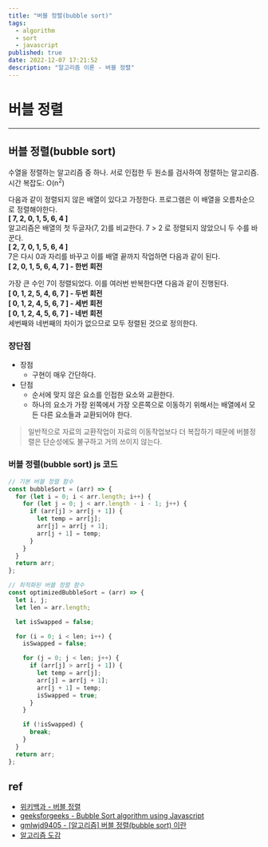 ```yaml
---
title: "버블 정렬(bubble sort)"
tags:
  - algorithm
  - sort
  - javascript
published: true
date: 2022-12-07 17:21:52
description: "알고리즘 이론 - 버블 정렬"
---
```


# 버블 정렬

---

## 버블 정렬(bubble sort)

수열을 정렬하는 알고리즘 중 하나. 서로 인접한 두 원소를 검사하여 정렬하는 알고리즘.<br />
시간 복잡도: O(n<sup>2</sup>)

다음과 같이 정렬되지 않은 배열이 있다고 가정한다. 프로그램은 이 배열을 오름차순으로 정렬해야한다.<br />
<strong>[ 7, 2, 0, 1, 5, 6, 4 ]</strong><br />
알고리즘은 배열의 첫 두글자(7, 2)를 비교한다. 7 > 2 로 정렬되지 않았으니 두 수를 바꾼다.<br />
<strong>[ 2, 7, 0, 1, 5, 6, 4 ]</strong><br />
7은 다시 0과 자리를 바꾸고 이를 배열 끝까지 작업하면 다음과 같이 된다.<br />
<strong>[ 2, 0, 1, 5, 6, 4, 7 ] - 한번 회전</strong>

가장 큰 수인 7이 정렬되었다. 이를 여러번 반복한다면 다음과 같이 진행된다.<br />
<strong>[ 0, 1, 2, 5, 4, 6, 7 ] - 두번 회전</strong><br />
<strong>[ 0, 1, 2, 4, 5, 6, 7 ] - 세번 회전</strong><br />
<strong>[ 0, 1, 2, 4, 5, 6, 7 ] - 네번 회전</strong><br />
세번째와 네번째의 차이가 없으므로 모두 정렬된 것으로 정의한다.

### 장단점

- 장점
  - 구현이 매우 간단하다.
- 단점
  - 순서에 맞지 않은 요소를 인접한 요소와 교환한다.
  - 하나의 요소가 가장 왼쪽에서 가장 오른쪽으로 이동하기 위해서는 배열에서 모든 다른 요소들과 교환되어야 한다.

> 일반적으로 자료의 교환작업이 자료의 이동작업보다 더 복잡하기 때문에 버블정렬은 단순성에도 불구하고 거의 쓰이지 않는다.

### 버블 정렬(bubble sort) js 코드

```javascript
// 기본 버블 정렬 함수
const bubbleSort = (arr) => {
  for (let i = 0; i < arr.length; i++) {
    for (let j = 0; j < arr.length - i - 1; j++) {
      if (arr[j] > arr[j + 1]) {
        let temp = arr[j];
        arr[j] = arr[j + 1];
        arr[j + 1] = temp;
      }
    }
  }
  return arr;
};

// 최적화된 버블 정렬 함수
const optimizedBubbleSort = (arr) => {
  let i, j;
  let len = arr.length;

  let isSwapped = false;

  for (i = 0; i < len; i++) {
    isSwapped = false;

    for (j = 0; j < len; j++) {
      if (arr[j] > arr[j + 1]) {
        let temp = arr[j];
        arr[j] = arr[j + 1];
        arr[j + 1] = temp;
        isSwapped = true;
      }
    }

    if (!isSwapped) {
      break;
    }
  }
  return arr;
};
```

## ref

- [위키백과 - 버블 정렬](https://ko.wikipedia.org/wiki/%EB%B2%84%EB%B8%94_%EC%A0%95%EB%A0%AC)
- [geeksforgeeks - Bubble Sort algorithm using Javascript](https://www.geeksforgeeks.org/bubble-sort-algorithms-by-using-javascript/)
- [gmlwjd9405 - [알고리즘] 버블 정렬(bubble sort) 이란](https://gmlwjd9405.github.io/2018/05/06/algorithm-bubble-sort.html)
- [알고리즘 도감](https://apps.apple.com/kr/app/%EC%95%8C%EA%B3%A0%EB%A6%AC%EC%A6%98-%EB%8F%84%EA%B0%90/id1047532631)
